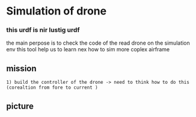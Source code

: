 # Simulation of drone 

### this urdf is nir lustig urdf 

the main perpose is to check the code of the read drone on the simulation env
this tool help us to learn nex how to sim more coplex airframe



## mission
    1) build the controller of the drone -> need to think how to do this (corealtion from fore to current ) 
    


## picture 


